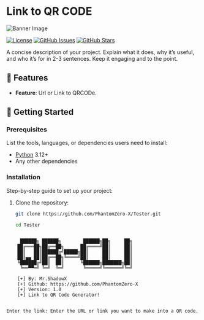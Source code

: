 # Link to QR CODE

![Banner Image]([link-to-your-banner-image.png](https://github.com/PhantomZero-X/Tester/blob/main/qrcode.png)) <!-- Optional: Add a banner image for visual appeal -->

[![License](https://img.shields.io/badge/License-MIT-blue.svg)](https://opensource.org/licenses/MIT)
[![GitHub Issues](https://img.shields.io/github/issues/your-username/your-repo)](https://github.com/your-username/your-repo/issues)
[![GitHub Stars](https://img.shields.io/github/stars/your-username/your-repo)](https://github.com/your-username/your-repo/stargazers)

A concise description of your project. Explain what it does, why it’s useful, and who it’s for in 2-3 sentences. Keep it engaging and to the point.

## 🌟 Features

- **Feature**: Url or Link to QRCODe.

## 🚀 Getting Started

### Prerequisites
List the tools, languages, or dependencies users need to install:
- [Python](https://www.python.org/) 3.12+
- Any other dependencies

### Installation
Step-by-step guide to set up your project:
1. Clone the repository:
   ```bash
   git clone https://github.com/PhantomZero-X/Tester.git

   cd Tester

```

     ██████╗ ██████╗        ██████╗██╗     ██╗
    ██╔═══██╗██╔══██╗      ██╔════╝██║     ██║
    ██║   ██║██████╔╝█████╗██║     ██║     ██║
    ██║▄▄ ██║██╔══██╗╚════╝██║     ██║     ██║
    ╚██████╔╝██║  ██║      ╚██████╗███████╗██║
     ╚══▀▀═╝ ╚═╝  ╚═╝       ╚═════╝╚══════╝╚═╝

    [+] By: Mr.ShadowX
    [+] Github: https://github.com/PhantomZero-X
    [+] Version: 1.0
    [+] Link to QR Code Generator!


Enter the link: Enter the URL or link you want to make into a QR code.
```
